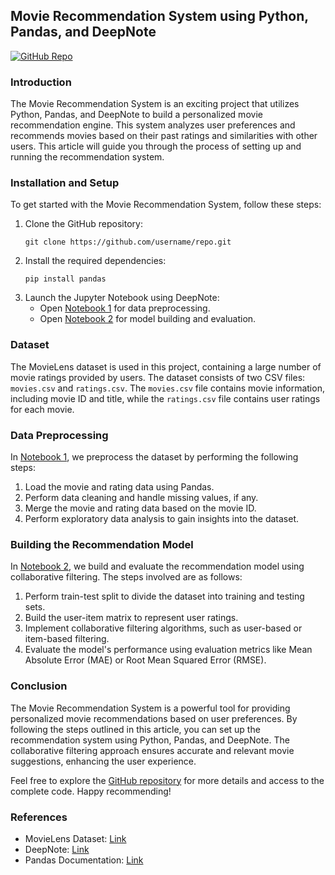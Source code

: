 ## Movie Recommendation System using Python, Pandas, and DeepNote

[![GitHub Repo](https://img.shields.io/badge/GitHub-Repo-blue.svg)](https://github.com/username/repo)

### Introduction

The Movie Recommendation System is an exciting project that utilizes Python, Pandas, and DeepNote to build a personalized movie recommendation engine. This system analyzes user preferences and recommends movies based on their past ratings and similarities with other users. This article will guide you through the process of setting up and running the recommendation system.

### Installation and Setup

To get started with the Movie Recommendation System, follow these steps:

1. Clone the GitHub repository:
   ```
   git clone https://github.com/username/repo.git
   ```
2. Install the required dependencies:
   ```
   pip install pandas
   ```
3. Launch the Jupyter Notebook using DeepNote:
   - Open [Notebook 1](https://deepnote.com/workspace/username/project/movie-recommendation-system/notebook/Notebook%201) for data preprocessing.
   - Open [Notebook 2](https://deepnote.com/workspace/username/project/movie-recommendation-system/notebook/Notebook%202) for model building and evaluation.

### Dataset

The MovieLens dataset is used in this project, containing a large number of movie ratings provided by users. The dataset consists of two CSV files: `movies.csv` and `ratings.csv`. The `movies.csv` file contains movie information, including movie ID and title, while the `ratings.csv` file contains user ratings for each movie.

### Data Preprocessing

In [Notebook 1](https://deepnote.com/workspace/username/project/movie-recommendation-system/notebook/Notebook%201), we preprocess the dataset by performing the following steps:

1. Load the movie and rating data using Pandas.
2. Perform data cleaning and handle missing values, if any.
3. Merge the movie and rating data based on the movie ID.
4. Perform exploratory data analysis to gain insights into the dataset.

### Building the Recommendation Model

In [Notebook 2](https://deepnote.com/workspace/username/project/movie-recommendation-system/notebook/Notebook%202), we build and evaluate the recommendation model using collaborative filtering. The steps involved are as follows:

1. Perform train-test split to divide the dataset into training and testing sets.
2. Build the user-item matrix to represent user ratings.
3. Implement collaborative filtering algorithms, such as user-based or item-based filtering.
4. Evaluate the model's performance using evaluation metrics like Mean Absolute Error (MAE) or Root Mean Squared Error (RMSE).

### Conclusion

The Movie Recommendation System is a powerful tool for providing personalized movie recommendations based on user preferences. By following the steps outlined in this article, you can set up the recommendation system using Python, Pandas, and DeepNote. The collaborative filtering approach ensures accurate and relevant movie suggestions, enhancing the user experience.

Feel free to explore the [GitHub repository](https://github.com/username/repo) for more details and access to the complete code. Happy recommending!

### References

- MovieLens Dataset: [Link](https://movielens.org/)
- DeepNote: [Link](https://deepnote.com/)
- Pandas Documentation: [Link](https://pandas.pydata.org/docs/)
